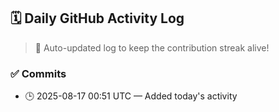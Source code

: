 ## 🗓️ Daily GitHub Activity Log

> 🤖 Auto-updated log to keep the contribution streak alive!

### ✅ Commits

- 🕒 2025-08-17 00:51 UTC — Added today's activity

